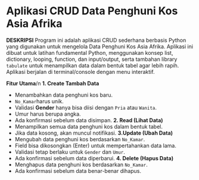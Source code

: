 # Aplikasi CRUD Data Penghuni Kos Asia Afrika
**DESKRIPSI**
Program ini adalah aplikasi CRUD sederhana berbasis Python yang digunakan untuk mengelola Data Penghuni Kos Asia Afrika.
Aplikasi ini dibuat untuk latihan fundamental Python, menggunakan konsep list, dictionary, looping, function, dan input/output, serta tambahan library `tabulate` untuk menampilkan data dalam bentuk tabel agar lebih rapih.
Aplikasi berjalan di terminal/console dengan menu interaktif.

**Fitur Utama**/n
**1. Create Tambah Data**
- Menambahkan data penghuni kos baru.
- `No_Kamar`harus unik.
- Validasi **Gender** hanya bisa diisi dengan `Pria` atau `Wanita`.
- Umur harus berupa angka.
- Ada konfirmasi sebelum data disimpan.
**2. Read (Lihat Data)**
- Menampilkan semua data penghuni kos dalam bentuk tabel.
- Jika data kosong, akan muncul notifikasi.
**3.Update (Ubah Data)**
- Mengubah data penghuni kos berdasarkan `No_Kamar`.
- Field bisa dikosongkan (Enter) untuk mempertahankan data lama.
- Validasi tetap berlaku untuk `Gender` dan `Umur`.
- Ada konfirmasi sebelum data diperbarui.
**4. Delete (Hapus Data)**
- Menghapus data penghuni kos berdasarkan `No_Kamar`.
- Ada konfirmasi sebelum data benar-benar dihapus.




  
